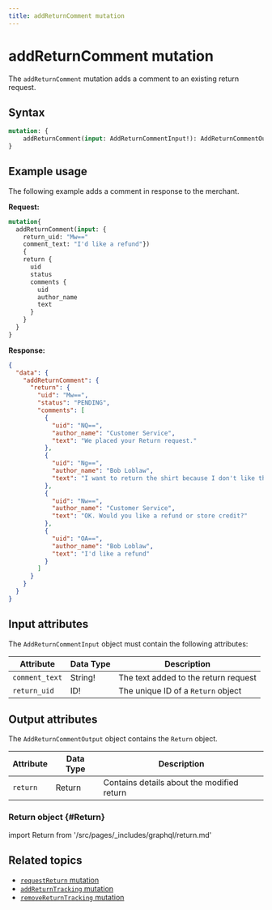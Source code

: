 ```yaml
---
title: addReturnComment mutation
---
```


# addReturnComment mutation

The `addReturnComment` mutation adds a comment to an existing return request.

## Syntax

```graphql
mutation: {
    addReturnComment(input: AddReturnCommentInput!): AddReturnCommentOutput
}
```

## Example usage

The following example adds a comment in response to the merchant.

**Request:**

```graphql
mutation{
  addReturnComment(input: {
    return_uid: "Mw=="
    comment_text: "I'd like a refund"})
    {
    return {
      uid
      status
      comments {
        uid
        author_name
        text
      }
    }
  }
}
```

**Response:**

```json
{
  "data": {
    "addReturnComment": {
      "return": {
        "uid": "Mw==",
        "status": "PENDING",
        "comments": [
          {
            "uid": "NQ==",
            "author_name": "Customer Service",
            "text": "We placed your Return request."
          },
          {
            "uid": "Ng==",
            "author_name": "Bob Loblaw",
            "text": "I want to return the shirt because I don't like the texture of the fabric"
          },
          {
            "uid": "Nw==",
            "author_name": "Customer Service",
            "text": "OK. Would you like a refund or store credit?"
          },
          {
            "uid": "OA==",
            "author_name": "Bob Loblaw",
            "text": "I'd like a refund"
          }
        ]
      }
    }
  }
}
```

## Input attributes

The `AddReturnCommentInput` object must contain the following attributes:

Attribute |  Data Type | Description
--- | --- | ---
`comment_text` | String! | The text added to the return request
`return_uid` | ID! | The unique ID of a `Return` object

## Output attributes

The `AddReturnCommentOutput` object contains the `Return` object.

Attribute |  Data Type | Description
--- | --- | ---
`return` | Return | Contains details about the modified return

### Return object {#Return}

import Return from '/src/pages/_includes/graphql/return.md'

<Return />

## Related topics

*  [`requestReturn` mutation]({{page.baseurl}}/graphql/mutations/request-return.html)
*  [`addReturnTracking` mutation]({{page.baseurl}}/graphql/mutations/add-return-tracking.html)
*  [`removeReturnTracking` mutation]({{page.baseurl}}/graphql/mutations/remove-return-tracking.html)
